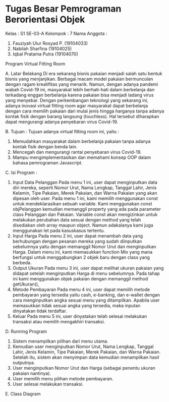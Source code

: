 # Tugas Besar Pemrograman Berorientasi Objek

Kelas : S1 SE-03-A
Kelompok : 7
Nama Anggota :
1. Fauziyah Ulur Rosyad P. (19104033)
2. Nabilah Sharfina (19104025)
3. Iqbal Pratama Putra (19104070)

Program Virtual Fitting Room

A. Latar Belakang
  Di era sekarang bisnis pakaian menjadi salah satu bentuk bisnis yang
menjanjikan. Berbagai macam model pakaian bermunculan dengan ragam kreatifitas
yang menarik. Namun, dengan adanya pandemi wabah Covid-19 ini, masyarakat lebih
berhati-hati dalam berbelanja dan terkadang enggan berbelanja karena pakaian bisa
menjadi ladang virus yang menyebar.
  Dengan perkembangan teknologi yang sekarang ini, adanya inovasi virtual fitting
room agar masyarakat dapat berbelanja dengan cara memilih pakaian dari mulai jenis
hingga harganya tanpa adanya kontak fisik dengan barang langsung (touchless). Hal
tersebut diharapkan dapat mengurangi adanya penyebaran virus Covid-19.

B. Tujuan :
Tujuan adanya virtual fitting room ini, yaitu :
1. Memudahkan masyarakat dalam berbelanja pakaian tanpa adanya kontak fisik
dengan benda lain.
2. Mencegah dan mengurangi rantai penyebaran virus Covid-19.
3. Mampu mengimplementasikan dan memahami konsep OOP dalam bahasa
pemrograman Javascript.

C. Isi Program :
1. Input Data Pelanggan
Pada menu 1 ini, user dapat menginputkan data diri mereka, seperti
Nomor Urut, Nama Lengkap, Tanggal Lahir, Jenis Kelamin, Tipe Pakaian, Merek
Pakaian, dan Warna Pakaian yang akan dipesan oleh user. Pada menu 1 ini, kami
memilih menggunakan const untuk mendeklarasikan sebuah variable. Kami
menggunakan const objPelanggan kemudian memanggil property yang ada pada
parameter class Pelanggan dan Pakaian. Variable const akan mengizinkan untuk
melakukan perubahan data sesuai dengan method yang telah disediakan oleh
array maupun object. Namun adakalanya kami juga menggunakan let pada kasuskasus tertentu.
2. Input Harga
Pada menu 2 ini, user dapat menambah data yang berhubungan dengan
pesanan mereka yang sudah diinputkan sebelumnya yaitu dengan memanggil
Nomor Urut dan menginputkan Harga. Dalam menu ini, kami memasukkan
function Mix yang mana berfungsi untuk menggabungkan 2 objek baru dengan
class yang berbeda.
3. Output Ukuran
Pada menu 3 ini, user dapat melihat ukuran pakaian yang didapat setelah
menginputkan Harga di menu sebelumnya. Pada tahap ini kami menggunakan
objek pakaian dengan memanggil method getUkuran(),
4. Metode Pembayaran
Pada menu 4 ini, user dapat memilih metode pembayaran yang tersedia
yaitu cash, e-banking, dan e-wallet dengan cara menginputkan angka sesuai menu
yang ditampilkan. Apabila user memasukkan tidak sesuai angka yang tersedia,
maka inputan dinyatakan tidak terdaftar.
5. Keluar
Pada menu 5 ini, user dinyatakan telah selesai melakukan transaksi atau
memilih mengakhiri transaksi.

D. Running Program
1. Sistem menampilkan pilihan dari menu utama.
2. Kemudian user menginputkan Nomor Urut, Nama Lengkap, Tanggal Lahir, Jenis
Kelamin, Tipe Pakaian, Merek Pakaian, dan Warna Pakaian. Setelah itu, sistem
akan menyimpan data kemudian menampilkan hasil outputnya.
3. User menginputkan Nomor Urut dan Harga (sebagai penentu ukuran pakaian
nantinya).
4. User memilih menu pilihan metode pembayaran.
5. User selesai melakukan transaksi.

E. Class Diagram

